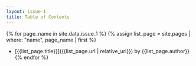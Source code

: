 ```yaml
---
layout: issue-1
title: Table of Contents
---
```

{% for page_name in site.data.issue_1 %}
  {% assign list_page = site.pages | where: "name", page_name | first %}
  * [{{list_page.title}}]({{list_page.url | relative_url}}) by {{list_page.author}}
{% endfor %}
